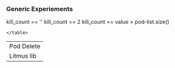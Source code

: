### Generic Experiements

<table> 
    <tr colspan=2>  <td> Pod Delete </td> </tr>
     <tr > <td rowspan=3> Litmus lib </tr> 
        <tr> kill_count == '' </tr>
         <tr> kill_count == 2 </tr>
         <tr> kill_count == value > pod-list.size() </tr>
    </tr>
        
    </table>
    
        
    
    
